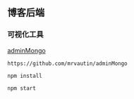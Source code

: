 ## 博客后端


### 可视化工具

[adminMongo](https://github.com/mrvautin/adminMongo)

```
https://github.com/mrvautin/adminMongo

npm install

npm start
```
